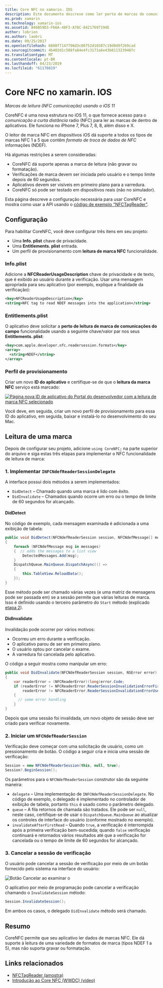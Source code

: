 ```yaml
---
title: Core NFC no xamarin. IOS
description: Este documento descreve como ler perto de marcas de comunicação de campo no xamarin. IOS usando as APIs apresentadas no iOS 11.
ms.prod: xamarin
ms.technology: xamarin-ios
ms.assetid: 846B59D3-F66A-48F3-A78C-84217697194E
author: lobrien
ms.author: laobri
ms.date: 09/25/2017
ms.openlocfilehash: 6888f7147796d3c00752d10387c19d0d9f269cad
ms.sourcegitcommit: 4b402d1c508fa84e4fc3171a6e43b811323948fc
ms.translationtype: MT
ms.contentlocale: pt-BR
ms.lasthandoff: 04/23/2019
ms.locfileid: "61170819"
---
```

# <a name="core-nfc-in-xamarinios"></a>Core NFC no xamarin. IOS

_Marcas de leitura (NFC comunicação) usando o iOS 11_

CoreNFC é uma nova estrutura no iOS 11, o que fornece acesso para o _comunicação a curta distância_ radio (NFC) para ler as marcas de dentro de aplicativos. Ele funciona no iPhone 7, Plus 7, 8, 8, além disso e X.

O leitor de marca NFC em dispositivos iOS dá suporte a todos os tipos de marcas NFC 1 a 5 que contêm _formato de troca de dados de NFC_ informações (NDEF).

Há algumas restrições a serem consideradas:

- CoreNFC dá suporte apenas a marca de leitura (não gravar ou formatação).
- Verificações de marca devem ser iniciada pelo usuário e o tempo limite depois de 60 segundos.
- Aplicativos devem ser visíveis em primeiro plano para a varredura.
- CoreNFC só pode ser testado em dispositivos reais (não no simulador).

Esta página descreve a configuração necessária para usar CoreNFC e mostra como usar a API usando o [código de exemplo "NFCTagReader"](https://developer.xamarin.com/samples/monotouch/ios11/NFCTagReader/).

## <a name="configuration"></a>Configuração

Para habilitar CoreNFC, você deve configurar três itens em seu projeto:

- Uma **Info. plist** chave de privacidade.
- Uma **Entitlements. plist** entrada.
- Um perfil de provisionamento com **leitura de marca NFC** funcionalidade.

### <a name="infoplist"></a>Info.plist

Adicione a **NFCReaderUsageDescription** chave de privacidade e de texto, que é exibido ao usuário durante a verificação. Usar uma mensagem apropriada para seu aplicativo (por exemplo, explique a finalidade da verificação):

```xml
<key>NFCReaderUsageDescription</key>
<string>NFC tag to read NDEF messages into the application</string>
```

### <a name="entitlementsplist"></a>Entitlements.plist

O aplicativo deve solicitar a **perto de leitura de marca de comunicações do campo** funcionalidade usando a seguinte chave/valor par nos seus **Entitlements. plist**:

```xml
<key>com.apple.developer.nfc.readersession.formats</key>
<array>
  <string>NDEF</string>
</array>
```

### <a name="provisioning-profile"></a>Perfil de provisionamento

Criar um novo **ID do aplicativo** e certifique-se de que o **leitura da marca NFC** serviço está marcado:

[![Página nova ID de aplicativo do Portal do desenvolvedor com a leitura de marca NFC selecionado](corenfc-images/app-services-nfc-sml.png)](corenfc-images/app-services-nfc.png#lightbox)

Você deve, em seguida, criar um novo perfil de provisionamento para essa ID do aplicativo, em seguida, baixar e instalá-lo no desenvolvimento do seu Mac.

## <a name="reading-a-tag"></a>Leitura de uma marca

Depois de configurar seu projeto, adicione `using CoreNFC;` na parte superior do arquivo e siga estas três etapas para implementar o NFC funcionalidade de leitura de marca:

### <a name="1-implement-infcndefreadersessiondelegate"></a>1. Implementar `INFCNdefReaderSessionDelegate`

A interface possui dois métodos a serem implementados:

- `DidDetect` – Chamado quando uma marca é lido com êxito.
- `DidInvalidate` – Chamados quando ocorre um erro ou o tempo de limite de 60 segundos for alcançado.

#### <a name="diddetect"></a>DidDetect

No código de exemplo, cada mensagem examinada é adicionada a uma exibição de tabela:

```csharp
public void DidDetect(NFCNdefReaderSession session, NFCNdefMessage[] messages)
{
    foreach (NFCNdefMessage msg in messages)
    {  // adds the messages to a list view
        DetectedMessages.Add(msg);
    }
    DispatchQueue.MainQueue.DispatchAsync(() =>
    {
        this.TableView.ReloadData();
    });
}
```

Esse método pode ser chamado várias vezes (e uma matriz de mensagens pode ser passada em) se a sessão permite que várias leituras de marca. Isso é definido usando o terceiro parâmetro do `Start` método (explicado [etapa 2](#step2)).

#### <a name="didinvalidate"></a>DidInvalidate

Invalidação pode ocorrer por vários motivos:

- Ocorreu um erro durante a verificação.
- O aplicativo parou de ser em primeiro plano.
- O usuário optou por cancelar o exame.
- A varredura foi cancelada pelo aplicativo.

O código a seguir mostra como manipular um erro:

```csharp
public void DidInvalidate(NFCNdefReaderSession session, NSError error)
{
    var readerError = (NFCReaderError)(long)error.Code;
    if (readerError != NFCReaderError.ReaderSessionInvalidationErrorFirstNDEFTagRead &&
        readerError != NFCReaderError.ReaderSessionInvalidationErrorUserCanceled)
    {
      // some error handling
    }
}
```

Depois que uma sessão foi invalidada, um novo objeto de sessão deve ser criado para verificar novamente.

<a name="step2" />

### <a name="2-start-an-nfcndefreadersession"></a>2. Iniciar um `NFCNdefReaderSession`

Verificação deve começar com uma solicitação de usuário, como um pressionamento de botão.
O código a seguir cria e inicia uma sessão de verificação:

```csharp
Session = new NFCNdefReaderSession(this, null, true);
Session?.BeginSession();
```

Os parâmetros para o `NFCNdefReaderSession` construtor são da seguinte maneira:

- `delegate` – Uma implementação de `INFCNdefReaderSessionDelegate`. No código de exemplo, o delegado é implementado no controlador de exibição de tabela, portanto `this` é usado como o parâmetro delegado.
- `queue` – A fila retornos de chamada são tratados. Ele pode ser `null`, neste caso, certifique-se de usar o `DispatchQueue.MainQueue` ao atualizar os controles de interface do usuário (conforme mostrado no exemplo).
- `invalidateAfterFirstRead` – Quando `true`, a verificação é interrompida após a primeira verificação bem-sucedida; quando `false` verificação continuará e retornados vários resultados até que a verificação for cancelada ou o tempo de limite de 60 segundos for alcançado.


### <a name="3-cancel-the-scanning-session"></a>3. Cancelar a sessão de verificação

O usuário pode cancelar a sessão de verificação por meio de um botão fornecido pelo sistema na interface do usuário:

![Botão Cancelar ao examinar o](corenfc-images/scan-cancel-sml.png)

O aplicativo por meio de programação pode cancelar a verificação chamando o `InvalidateSession` método:

```csharp
Session.InvalidateSession();
```

Em ambos os casos, o delegado `DidInvalidate` método será chamado.

## <a name="summary"></a>Resumo

CoreNFC permite que seu aplicativo ler dados de marcas NFC. Ele dá suporte à leitura de uma variedade de formatos de marca (tipos NDEF 1 a 5), mas não suporta gravar ou formatação.


## <a name="related-links"></a>Links relacionados

- [NFCTagReader (amostra)](https://developer.xamarin.com/samples/monotouch/ios11/NFCTagReader/)
- [Introdução ao Core NFC (WWDC) (vídeo)](https://developer.apple.com/videos/play/wwdc2017/718/)
